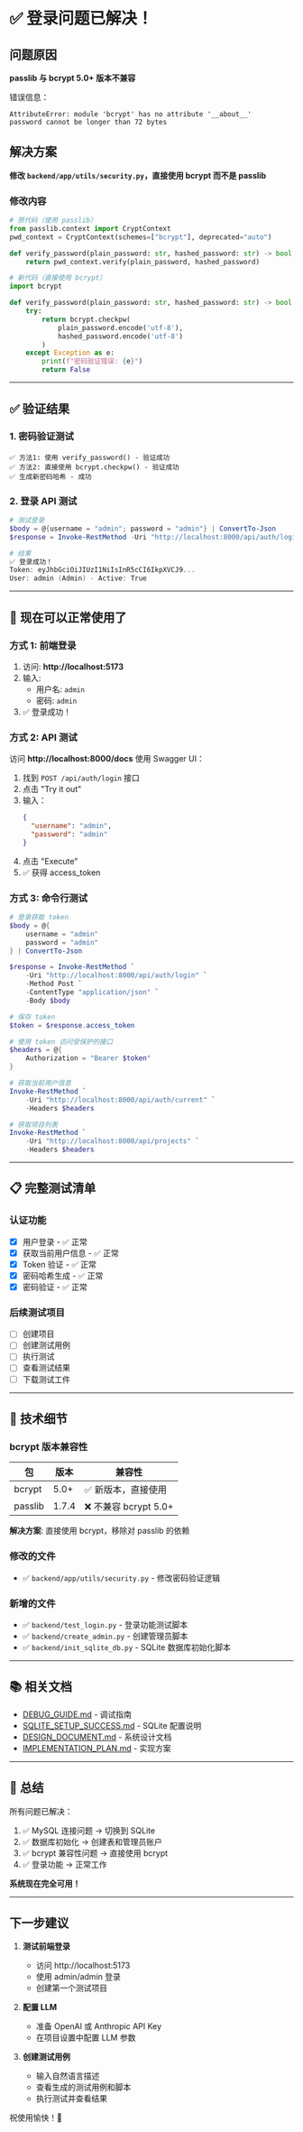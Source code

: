 # ✅ 登录问题已解决！

## 问题原因

**passlib 与 bcrypt 5.0+ 版本不兼容**

错误信息：
```
AttributeError: module 'bcrypt' has no attribute '__about__'
password cannot be longer than 72 bytes
```

## 解决方案

**修改 `backend/app/utils/security.py`，直接使用 bcrypt 而不是 passlib**

### 修改内容

```python
# 原代码（使用 passlib）
from passlib.context import CryptContext
pwd_context = CryptContext(schemes=["bcrypt"], deprecated="auto")

def verify_password(plain_password: str, hashed_password: str) -> bool:
    return pwd_context.verify(plain_password, hashed_password)

# 新代码（直接使用 bcrypt）
import bcrypt

def verify_password(plain_password: str, hashed_password: str) -> bool:
    try:
        return bcrypt.checkpw(
            plain_password.encode('utf-8'),
            hashed_password.encode('utf-8')
        )
    except Exception as e:
        print(f"密码验证错误: {e}")
        return False
```

---

## ✅ 验证结果

### 1. 密码验证测试
```
✅ 方法1: 使用 verify_password() - 验证成功
✅ 方法2: 直接使用 bcrypt.checkpw() - 验证成功
✅ 生成新密码哈希 - 成功
```

### 2. 登录 API 测试
```powershell
# 测试登录
$body = @{username = "admin"; password = "admin"} | ConvertTo-Json
$response = Invoke-RestMethod -Uri "http://localhost:8000/api/auth/login" -Method Post -ContentType "application/json" -Body $body

# 结果
✅ 登录成功！
Token: eyJhbGciOiJIUzI1NiIsInR5cCI6IkpXVCJ9...
User: admin (Admin) - Active: True
```

---

## 🚀 现在可以正常使用了

### 方式 1: 前端登录

1. 访问: **http://localhost:5173**
2. 输入:
   - 用户名: `admin`
   - 密码: `admin`
3. ✅ 登录成功！

### 方式 2: API 测试

访问 **http://localhost:8000/docs** 使用 Swagger UI：

1. 找到 `POST /api/auth/login` 接口
2. 点击 "Try it out"
3. 输入：
   ```json
   {
     "username": "admin",
     "password": "admin"
   }
   ```
4. 点击 "Execute"
5. ✅ 获得 access_token

### 方式 3: 命令行测试

```powershell
# 登录获取 token
$body = @{
    username = "admin"
    password = "admin"
} | ConvertTo-Json

$response = Invoke-RestMethod `
    -Uri "http://localhost:8000/api/auth/login" `
    -Method Post `
    -ContentType "application/json" `
    -Body $body

# 保存 token
$token = $response.access_token

# 使用 token 访问受保护的接口
$headers = @{
    Authorization = "Bearer $token"
}

# 获取当前用户信息
Invoke-RestMethod `
    -Uri "http://localhost:8000/api/auth/current" `
    -Headers $headers

# 获取项目列表
Invoke-RestMethod `
    -Uri "http://localhost:8000/api/projects" `
    -Headers $headers
```

---

## 📋 完整测试清单

### 认证功能
- [x] 用户登录 - ✅ 正常
- [x] 获取当前用户信息 - ✅ 正常
- [x] Token 验证 - ✅ 正常
- [x] 密码哈希生成 - ✅ 正常
- [x] 密码验证 - ✅ 正常

### 后续测试项目
- [ ] 创建项目
- [ ] 创建测试用例
- [ ] 执行测试
- [ ] 查看测试结果
- [ ] 下载测试工件

---

## 🔧 技术细节

### bcrypt 版本兼容性

| 包 | 版本 | 兼容性 |
|---|---|---|
| bcrypt | 5.0+ | ✅ 新版本，直接使用 |
| passlib | 1.7.4 | ❌ 不兼容 bcrypt 5.0+ |

**解决方案**: 直接使用 bcrypt，移除对 passlib 的依赖

### 修改的文件
- ✅ `backend/app/utils/security.py` - 修改密码验证逻辑

### 新增的文件
- ✅ `backend/test_login.py` - 登录功能测试脚本
- ✅ `backend/create_admin.py` - 创建管理员脚本
- ✅ `backend/init_sqlite_db.py` - SQLite 数据库初始化脚本

---

## 📚 相关文档

- [DEBUG_GUIDE.md](./DEBUG_GUIDE.md) - 调试指南
- [SQLITE_SETUP_SUCCESS.md](./SQLITE_SETUP_SUCCESS.md) - SQLite 配置说明
- [DESIGN_DOCUMENT.md](./DESIGN_DOCUMENT.md) - 系统设计文档
- [IMPLEMENTATION_PLAN.md](./IMPLEMENTATION_PLAN.md) - 实现方案

---

## 🎉 总结

所有问题已解决：
1. ✅ MySQL 连接问题 → 切换到 SQLite
2. ✅ 数据库初始化 → 创建表和管理员账户
3. ✅ bcrypt 兼容性问题 → 直接使用 bcrypt
4. ✅ 登录功能 → 正常工作

**系统现在完全可用！**

---

## 下一步建议

1. **测试前端登录**
   - 访问 http://localhost:5173
   - 使用 admin/admin 登录
   - 创建第一个测试项目

2. **配置 LLM**
   - 准备 OpenAI 或 Anthropic API Key
   - 在项目设置中配置 LLM 参数

3. **创建测试用例**
   - 输入自然语言描述
   - 查看生成的测试用例和脚本
   - 执行测试并查看结果

祝使用愉快！🚀
